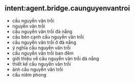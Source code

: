 ## intent:agent.bridge.caunguyenvantroi
- cầu nguyễn văn trỗi
- nguyễn văn trỗi
- cầu nguyễn văn trỗi đà nẵng
- cầu bên cạnh cầu nguyễn văn trỗi
- cầu nguyễn văn trỗi ở đà nẵng
- ý nghĩa cầu nguyễn văn trỗi
- cầu nguyễn văn trỗi ban đêm
- giới thiệu về cầu nguyễn văn trỗi đà nẵng
- thiết kế cầu nguyễn văn trỗi
- ảnh cầu nguyễn văn trỗi
- cầu niêm phong
